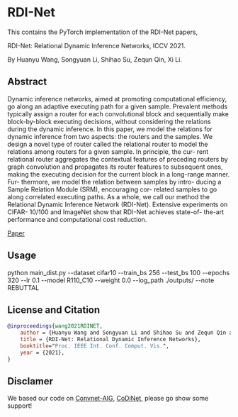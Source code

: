 # RDI-Net

This contains the PyTorch implementation of the RDI-Net papers,

RDI-Net: Relational Dynamic Inference Networks, ICCV 2021.

By Huanyu Wang, Songyuan Li, Shihao Su, Zequn Qin, Xi Li.

## Abstract 
Dynamic inference networks, aimed at promoting computational efficiency, go along an adaptive executing path for a given sample. Prevalent methods typically assign a router for each convolutional block and sequentially make block-by-block executing decisions, without considering the relations during the dynamic inference. In this paper, we model the relations for dynamic inference from two aspects: the routers and the samples. We design a novel type of router called the relational router to model the relations among routers for a given sample. In principle, the cur- rent relational router aggregates the contextual features of preceding routers by graph convolution and propagates its router features to subsequent ones, making the executing decision for the current block in a long-range manner. Fur- thermore, we model the relation between samples by intro- ducing a Sample Relation Module (SRM), encouraging cor- related samples to go along correlated executing paths. As a whole, we call our method the Relational Dynamic Inference Network (RDI-Net). Extensive experiments on CIFAR- 10/100 and ImageNet show that RDI-Net achieves state-of- the-art performance and computational cost reduction. 

[Paper](https://openaccess.thecvf.com/content/ICCV2021/html/Wang_RDI-Net_Relational_Dynamic_Inference_Networks_ICCV_2021_paper.html)


## Usage
  python main_dist.py --dataset cifar10 --train_bs 256 --test_bs 100 --epochs 320 --lr 0.1 --model R110_C10 --weight 0.0 --log_path ./outputs/ --note REBUTTAL
  
## License and Citation

```bibtex
@inproceedings{wang2021RDINET,
    author = {Huanyu Wang and Songyuan Li and Shihao Su and Zequn Qin and Xi Li},
    title = {RDI-Net: Relational Dynamic Inference Networks},
    booktitle="Proc. IEEE Int. Conf. Comput. Vis.",
    year = {2021},
}
```

## Disclamer

We based our code on [Convnet-AIG](https://github.com/andreasveit/convnet-aig), [CoDiNet](https://github.com/huanyuhello/codinet), please go show some support!
